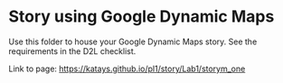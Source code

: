 # Story using Google Dynamic Maps

Use this folder to house your Google Dynamic Maps story. See the requirements in the D2L checklist. 

Link to page: https://katays.github.io/pl1/story/Lab1/storym_one
